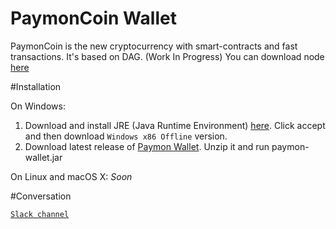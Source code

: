 PaymonCoin Wallet
============

PaymonCoin is the new cryptocurrency with smart-contracts and fast transactions. It's based on DAG. (Work In Progress)
You can download node [here](https://github.com/PaymonTeam/paymoncoin)

#Installation

On Windows:
1. Download and install JRE (Java Runtime Environment) [here](http://www.oracle.com/technetwork/java/javase/downloads/jre8-downloads-2133155.html). Click accept and then download `Windows x86 Offline` 
version.
2. Download latest release of [Paymon Wallet](https://github.com). Unzip it and run paymon-wallet.jar

On Linux and macOS X:
_Soon_

#Conversation

[`Slack channel`](https://paymoncoin.slack.com/join/shared_invite/enQtMzkyNjY1MTMwMzQzLTcxYzcwYjVjM2NlOTEwOGE4MjY1NjI3MzA0YjhkNTBkNWEwMzAyYTkyM2ZjYTcxYmIwYTA0NWFmMDRhNTVjMWU)
